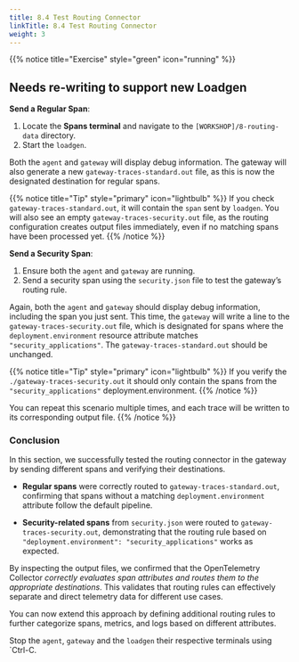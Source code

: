 ```yaml
---
title: 8.4 Test Routing Connector
linkTitle: 8.4 Test Routing Connector
weight: 3
---
```


{{% notice title="Exercise" style="green" icon="running" %}}

## Needs re-writing to support new Loadgen

**Send a Regular Span**:

1. Locate the **Spans terminal** and navigate to the `[WORKSHOP]/8-routing-data` directory.
2. Start the `loadgen`.

Both the `agent` and `gateway` will display debug information. The gateway will also generate a new `gateway-traces-standard.out` file, as this is now the designated destination for regular spans.

{{% notice title="Tip" style="primary" icon="lightbulb" %}}
If you check `gateway-traces-standard.out`, it will contain the `span` sent by `loadgen`. You will also see an empty `gateway-traces-security.out` file, as the routing configuration creates output files immediately, even if no matching spans have been processed yet.
{{% /notice %}}

**Send a Security Span**:

1. Ensure both the `agent` and `gateway` are running.
2. Send a security span using the `security.json` file to test the gateway’s routing rule.

Again, both the `agent` and `gateway` should display debug information, including the span you just sent. This time, the `gateway` will write a line to the `gateway-traces-security.out` file, which is designated for spans where the `deployment.environment` resource attribute matches `"security_applications"`.
The `gateway-traces-standard.out` should be unchanged.

{{% notice title="Tip" style="primary" icon="lightbulb" %}}
If you verify the `./gateway-traces-security.out` it should only contain the spans from the `"security_applications"` deployment.environment.
{{% /notice %}}

You can repeat this scenario multiple times, and each trace will be written to its corresponding output file.
{{% /notice %}}

### Conclusion

In this section, we successfully tested the routing connector in the gateway by sending different spans and verifying their destinations.

- **Regular spans** were correctly routed to `gateway-traces-standard.out`, confirming that spans without a matching `deployment.environment` attribute follow the default pipeline.

- **Security-related spans** from `security.json` were routed to `gateway-traces-security.out`, demonstrating that the routing rule based on `"deployment.environment": "security_applications"` works as expected.

By inspecting the output files, we confirmed that the OpenTelemetry Collector *correctly evaluates span attributes and routes them to the appropriate destinations*. This validates that routing rules can effectively separate and direct telemetry data for different use cases.

You can now extend this approach by defining additional routing rules to further categorize spans, metrics, and logs based on different attributes.

Stop the `agent`, `gateway` and the `loadgen` their respective terminals using `Ctrl-C.
